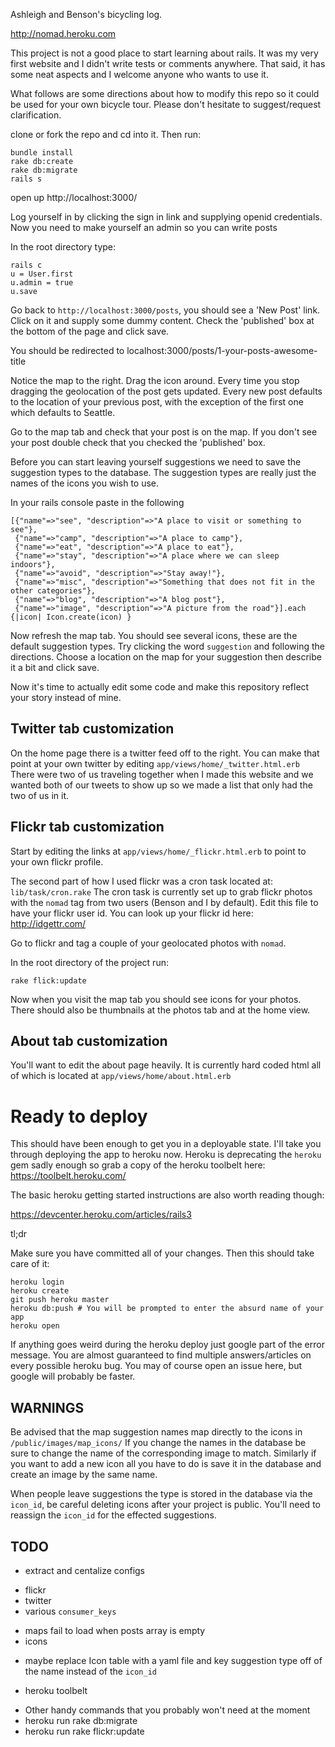 Ashleigh and Benson's bicycling log.

http://nomad.heroku.com

This project is not a good place to start learning about rails. It was my
very first website and I didn't write tests or comments anywhere. That said,
it has some neat aspects and I welcome anyone who wants to use it.

What follows are some directions about how to modify this repo so it could
be used for your own bicycle tour. Please don't hesitate to suggest/request
clarification.

clone or fork the repo and cd into it. Then run:

    bundle install
    rake db:create
    rake db:migrate
    rails s 

open up http://localhost:3000/

Log yourself in by clicking the sign in link and 
supplying openid credentials. Now you need to make
yourself an admin so you can write posts

In the root directory type:

    rails c
    u = User.first 
    u.admin = true
    u.save

Go back to `http://localhost:3000/posts`, you should
see a 'New Post' link. Click on it and supply some dummy content.
Check the 'published' box at the bottom of the page and click save.

You should be redirected to localhost:3000/posts/1-your-posts-awesome-title

Notice the map to the right. Drag the icon around. Every time you stop dragging
the geolocation of the post gets updated. Every new post defaults to the location
of your previous post, with the exception of the first one which defaults to Seattle.

Go to the map tab and check that your post is on the map. If you don't see your
post double check that you checked the 'published' box. 

Before you can start leaving yourself suggestions we need to save the
suggestion types to the database. The suggestion types are really just
the names of the icons you wish to use. 

In your rails console paste in the following

    [{"name"=>"see", "description"=>"A place to visit or something to see"}, 
     {"name"=>"camp", "description"=>"A place to camp"}, 
     {"name"=>"eat", "description"=>"A place to eat"}, 
     {"name"=>"stay", "description"=>"A place where we can sleep indoors"}, 
     {"name"=>"avoid", "description"=>"Stay away!"}, 
     {"name"=>"misc", "description"=>"Something that does not fit in the other categories"}, 
     {"name"=>"blog", "description"=>"A blog post"}, 
     {"name"=>"image", "description"=>"A picture from the road"}].each {|icon| Icon.create(icon) }

Now refresh the map tab. You should see several icons, these are the default suggestion types. 
Try clicking the word `suggestion` and following the directions. Choose a location on the map for
your suggestion then describe it a bit and click save.

Now it's time to actually edit some code and make this repository reflect your story instead of
mine. 

## Twitter tab customization
On the home page there is a twitter feed off to the right. You can make that
point at your own twitter by editing `app/views/home/_twitter.html.erb`
There were two of us traveling together when I made this website and we
wanted both of our tweets to show up so we made a list that only had the two
of us in it. 

## Flickr tab customization
Start by editing the links at `app/views/home/_flickr.html.erb` to point to your
own flickr profile. 

The second part of how I used flickr was a cron task located at: `lib/task/cron.rake`
The cron task is currently set up to grab flickr photos with the `nomad` tag
from two users (Benson and I by default). 
Edit this file to have your flickr user id. You can look up your flickr id here: http://idgettr.com/

Go to flickr and tag a couple of your geolocated photos with `nomad`.

In the root directory of the project run: 

    rake flick:update

Now when you visit the map tab you should see icons for your photos. There
should also be thumbnails at the photos tab and at the home view. 

## About tab customization
You'll want to edit the about page heavily. It is currently hard coded html
all of which is located at `app/views/home/about.html.erb`

# Ready to deploy
This should have been enough to get you in a deployable state. I'll take you through deploying
the app to heroku now. Heroku is deprecating the `heroku` gem sadly enough so grab a copy of
the heroku toolbelt here: https://toolbelt.heroku.com/

The basic heroku getting started instructions are also worth reading though:

https://devcenter.heroku.com/articles/rails3

tl;dr

Make sure you have committed all of your changes.  Then this should take care of it:

    heroku login 
    heroku create
    git push heroku master
    heroku db:push # You will be prompted to enter the absurd name of your app
    heroku open

If anything goes weird during the heroku deploy just google part of the error message. You are 
almost guaranteed to find multiple answers/articles on every possible heroku bug. You may of
course open an issue here, but google will probably be faster. 


## WARNINGS
Be advised that the map suggestion names map directly to the icons in `/public/images/map_icons/`
If you change the names in the database be sure to change the name
of the corresponding image to match. Similarly if you want to add a new icon all
you have to do is save it in the database and create an image by the same name.

When people leave suggestions the type is stored in the database via the `icon_id`,
be careful deleting icons after your project is public. You'll need to reassign the
`icon_id` for the effected suggestions. 


## TODO
* extract and centalize configs
 - flickr
 - twitter
 - various `consumer_keys`

* maps fail to load when posts array is empty
* icons
 - maybe replace Icon table with a yaml file and key suggestion type
   off of the name instead of the `icon_id`
* heroku toolbelt
 - Other handy commands that you probably won't need at the moment
 - heroku run rake db:migrate
 - heroku run rake flickr:update


